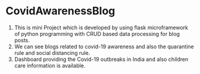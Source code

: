 # CovidAwarenessBlog
1) This is mini Project which is developed by using flask microframework of python programming  with CRUD based data processing for blog posts.
2) We can see blogs related to covid-19 awareness and also the quarantine rule and social distancing rule.
3) Dashboard providing the Covid-19 outbreaks in India and also children care information is available.

